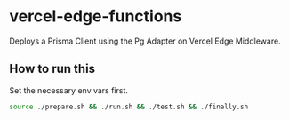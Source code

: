 # vercel-edge-functions

Deploys a Prisma Client using the Pg Adapter on Vercel Edge Middleware.

## How to run this

Set the necessary env vars first.

```sh
source ./prepare.sh && ./run.sh && ./test.sh && ./finally.sh
```

